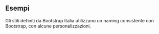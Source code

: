 ## Esempi

Gli stili definiti da Bootstrap Italia utilizzano un naming consistente con Bootstrap, con alcune personalizzazioni.

<!-- STORY -->